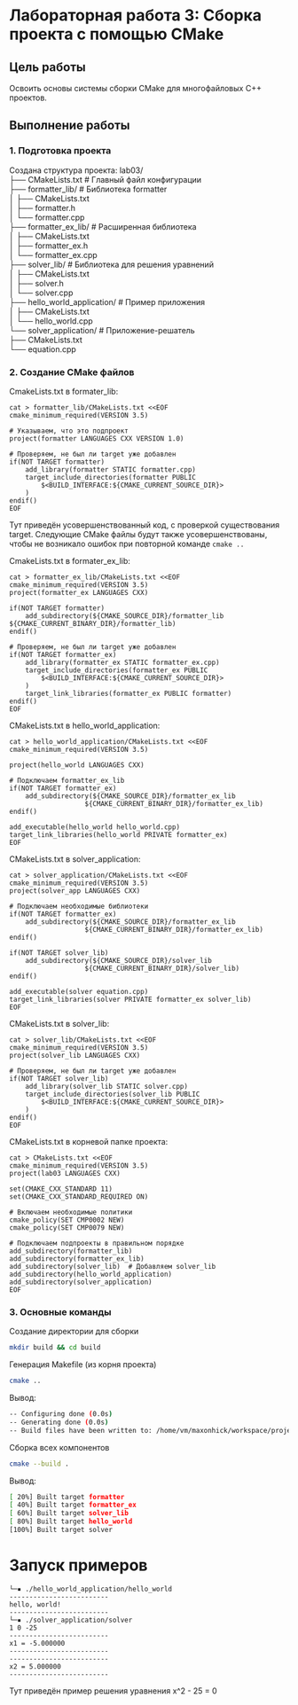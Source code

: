 # Лабораторная работа 3: Сборка проекта с помощью CMake

## Цель работы
Освоить основы системы сборки CMake для многофайловых C++ проектов.

## Выполнение работы

### 1. Подготовка проекта

Создана структура проекта:
lab03/<br>
├── CMakeLists.txt # Главный файл конфигурации<br>
├── formatter_lib/ # Библиотека formatter<br>
│ ├── CMakeLists.txt<br>
│ ├── formatter.h<br>
│ └── formatter.cpp<br>
├── formatter_ex_lib/ # Расширенная библиотека<br>
│ ├── CMakeLists.txt<br>
│ ├── formatter_ex.h<br>
│ └── formatter_ex.cpp<br>
├── solver_lib/ # Библиотека для решения уравнений<br>
│ ├── CMakeLists.txt<br>
│ ├── solver.h<br>
│ └── solver.cpp<br>
├── hello_world_application/ # Пример приложения<br>
│ ├── CMakeLists.txt<br>
│ └── hello_world.cpp<br>
└── solver_application/ # Приложение-решатель<br>
├── CMakeLists.txt<br>
└── equation.cpp<br>
### 2. Создание CMake файлов

CmakeLists.txt в formater_lib:
```
cat > formatter_lib/CMakeLists.txt <<EOF
cmake_minimum_required(VERSION 3.5)

# Указываем, что это подпроект
project(formatter LANGUAGES CXX VERSION 1.0)

# Проверяем, не был ли target уже добавлен
if(NOT TARGET formatter)
    add_library(formatter STATIC formatter.cpp)
    target_include_directories(formatter PUBLIC 
        $<BUILD_INTERFACE:${CMAKE_CURRENT_SOURCE_DIR}>
    )
endif()
EOF
```
Тут приведён усовершенствованный код, с проверкой существования target. Следующие CMake файлы будут также усовершенствованы, чтобы не возникало ошибок при повторной команде ```cmake ..```

CmakeLists.txt в formater_ex_lib:
```
cat > formatter_ex_lib/CMakeLists.txt <<EOF
cmake_minimum_required(VERSION 3.5)
project(formatter_ex LANGUAGES CXX)

if(NOT TARGET formatter)
    add_subdirectory(${CMAKE_SOURCE_DIR}/formatter_lib ${CMAKE_CURRENT_BINARY_DIR}/formatter_lib)
endif()

# Проверяем, не был ли target уже добавлен
if(NOT TARGET formatter_ex)
    add_library(formatter_ex STATIC formatter_ex.cpp)
    target_include_directories(formatter_ex PUBLIC
        $<BUILD_INTERFACE:${CMAKE_CURRENT_SOURCE_DIR}>
    )
    target_link_libraries(formatter_ex PUBLIC formatter)
endif()
EOF
```

CMakeLists.txt в hello_world_application:
```
cat > hello_world_application/CMakeLists.txt <<EOF
cmake_minimum_required(VERSION 3.5)

project(hello_world LANGUAGES CXX)

# Подключаем formatter_ex_lib
if(NOT TARGET formatter_ex)
    add_subdirectory(${CMAKE_SOURCE_DIR}/formatter_ex_lib 
                   ${CMAKE_CURRENT_BINARY_DIR}/formatter_ex_lib)
endif()

add_executable(hello_world hello_world.cpp)
target_link_libraries(hello_world PRIVATE formatter_ex)
EOF
```

CMakeLists.txt в solver_application:
```
cat > solver_application/CMakeLists.txt <<EOF
cmake_minimum_required(VERSION 3.5)
project(solver_app LANGUAGES CXX)

# Подключаем необходимые библиотеки
if(NOT TARGET formatter_ex)
    add_subdirectory(${CMAKE_SOURCE_DIR}/formatter_ex_lib 
                   ${CMAKE_CURRENT_BINARY_DIR}/formatter_ex_lib)
endif()

if(NOT TARGET solver_lib)
    add_subdirectory(${CMAKE_SOURCE_DIR}/solver_lib 
                   ${CMAKE_CURRENT_BINARY_DIR}/solver_lib)
endif()

add_executable(solver equation.cpp)
target_link_libraries(solver PRIVATE formatter_ex solver_lib)
EOF
```

CMakeLists.txt в solver_lib:
```
cat > solver_lib/CMakeLists.txt <<EOF
cmake_minimum_required(VERSION 3.5)
project(solver_lib LANGUAGES CXX)

# Проверяем, не был ли target уже добавлен
if(NOT TARGET solver_lib)
    add_library(solver_lib STATIC solver.cpp)
    target_include_directories(solver_lib PUBLIC
        $<BUILD_INTERFACE:${CMAKE_CURRENT_SOURCE_DIR}>
    )
endif()
EOF
```

CMakeLists.txt в корневой папке проекта:
```
cat > CMakeLists.txt <<EOF
cmake_minimum_required(VERSION 3.5)
project(lab03 LANGUAGES CXX)

set(CMAKE_CXX_STANDARD 11)
set(CMAKE_CXX_STANDARD_REQUIRED ON)

# Включаем необходимые политики
cmake_policy(SET CMP0002 NEW)
cmake_policy(SET CMP0079 NEW)

# Подключаем подпроекты в правильном порядке
add_subdirectory(formatter_lib)
add_subdirectory(formatter_ex_lib)
add_subdirectory(solver_lib)  # Добавляем solver_lib
add_subdirectory(hello_world_application)
add_subdirectory(solver_application)
EOF
```

### 3. Основные команды

Создание директории для сборки
```bash
mkdir build && cd build
```

Генерация Makefile (из корня проекта)
```bash
cmake ..
```
Вывод:
```bash
-- Configuring done (0.0s)
-- Generating done (0.0s)
-- Build files have been written to: /home/vm/maxonhick/workspace/projects/Homework_Lab03/build
```

Сборка всех компонентов
```bash
cmake --build .
```
Вывод:
```bash
[ 20%] Built target formatter
[ 40%] Built target formatter_ex
[ 60%] Built target solver_lib
[ 80%] Built target hello_world
[100%] Built target solver
```

# Запуск примеров
```
└─▪ ./hello_world_application/hello_world 
-------------------------
hello, world!
-------------------------
└─▪ ./solver_application/solver 
1 0 -25
-------------------------
x1 = -5.000000
-------------------------
-------------------------
x2 = 5.000000
-------------------------
```
Тут приведён пример решения уравнения x^2 - 25 = 0
